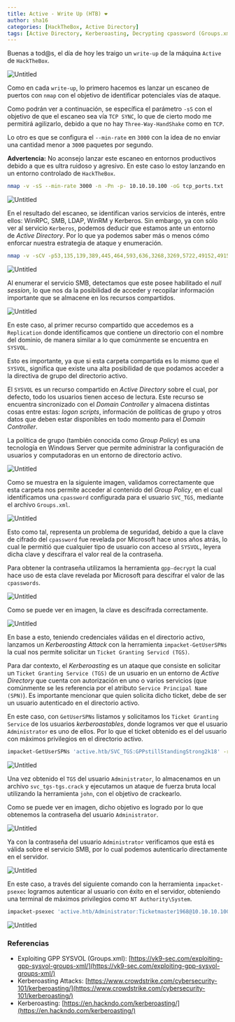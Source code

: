 ```yaml
---
title: Active - Write Up (HTB) ❤
author: sha16
categories: [HackTheBox, Active Directory]
tags: [Active Directory, Kerberoasting, Decrypting cpassword (Groups.xml), Windows]
---
```


Buenas a tod@s, el día de hoy les traigo un `write-up` de la máquina `Active` de `HackTheBox`.  

![Untitled](/assets/img/htb/machines/Active/Untitled.png)

Como en cada `write-up`, lo primero hacemos es lanzar un escaneo de puertos con `nmap` con el objetivo de identificar potenciales vías de ataque. 

Como podrán ver a continuación, se específica el parámetro `-sS` con el objetivo de que el escaneo sea vía `TCP SYNC`, lo que de cierto modo me permitirá agilizarlo, debido a que no hay `Three-Way-HandShake` como en `TCP`.

Lo otro es que se configura el `--min-rate` en `3000` con la idea de no enviar una cantidad menor a `3000` paquetes por segundo.

**Advertencia:** No aconsejo lanzar este escaneo en entornos productivos debido a que es ultra ruidoso y agresivo. En este caso lo estoy lanzando en un entorno controlado de `HackTheBox`.

```bash
nmap -v -sS --min-rate 3000 -n -Pn -p- 10.10.10.100 -oG tcp_ports.txt
```

![Untitled](/assets/img/htb/machines/Active/Untitled%201.png)

En el resultado del escaneo, se identifican varios servicios de interés, entre ellos: WinRPC, SMB, LDAP, WinRM y Kerberos. Sin embargo, ya con sólo ver al servicio `Kerberos`, podemos deducir que estamos ante un entorno de *Active Directory*. Por lo que ya podemos saber más o menos cómo enforcar nuestra estrategia de ataque y enumeración.

```bash
nmap -v -sCV -p53,135,139,389,445,464,593,636,3268,3269,5722,49152,49153,49158,49169,49171 10.10.10.100 -oN scan_ports.t
```

![Untitled](/assets/img/htb/machines/Active/Untitled%202.png)

Al enumerar el servicio SMB, detectamos que este posee habilitado el *null session*, lo que nos da la posibilidad de acceder y recopilar información importante que se almacene en los recursos compartidos.

![Untitled](/assets/img/htb/machines/Active/Untitled%203.png)

En este caso, al primer recurso compartido que accedemos es a `Replication` donde identificamos que contiene un directorio con el nombre del dominio, de manera similar a lo que comúnmente se encuentra en `SYSVOL`.

Esto es importante, ya que si esta carpeta compartida es lo mismo que el `SYSVOL`, significa que existe una alta posibilidad de que podamos acceder a la directiva de grupo del directorio activo.

El `SYSVOL` es un recurso compartido en *Active Directory* sobre el cual, por defecto, todo los usuarios tienen acceso de lectura. Este recurso se encuentra sincronizado con el *Domain Controller* y almacena distintas cosas entre estas: *logon scripts*, información de políticas de grupo y otros datos que deben estar disponibles en todo momento para el *Domain Controller*.

La política de grupo (también conocida como *Group Policy*) es una tecnología en Windows Server que permite administrar la configuración de usuarios y computadoras en un entorno de directorio activo.  

![Untitled](/assets/img/htb/machines/Active/Untitled%204.png)

Como se muestra en la siguiente imagen, validamos correctamente que esta carpeta nos permite acceder al contenido del *Group Policy*, en el cual identificamos una `cpassword` configurada para el usuario `SVC_TGS`, mediante el archivo `Groups.xml`. 

![Untitled](/assets/img/htb/machines/Active/Untitled%205.png)

Esto como tal, representa un problema de seguridad, debido a que la clave de cifrado del `cpassword` fue revelada por Microsoft hace unos años atrás, lo cual le permitió que cualquier tipo de usuario con acceso al `SYSVOL`, leyera dicha clave y descifrara el valor real de la contraseña.

Para obtener la contraseña utilizamos la herramienta `gpp-decrypt` la cual hace uso de esta clave revelada por Microsoft para descifrar el valor de las `cpasswords`.

![Untitled](/assets/img/htb/machines/Active/Untitled%206.png)

Como se puede ver en imagen, la clave es descifrada correctamente.

![Untitled](/assets/img/htb/machines/Active/Untitled%207.png)

En base a esto, teniendo credenciales válidas en el directorio activo, lanzamos un *Kerberoasting Attack* con la herramienta `impacket-GetUserSPNs` la cual nos permite solicitar un `Ticket Granting Servicd (TGS)`.

Para dar contexto, el *Kerberoasting* es un ataque que consiste en solicitar un `Ticket Granting Service (TGS)` de un usuario en un entorno de *Active Directory* que cuenta con autorización en uno o varios servicios (que comúnmente se les referencia por el atributo `Service Principal Name (SPN)`). Es importante mencionar que quien solicita dicho ticket, debe de ser un usuario autenticado en el directorio activo.

En este caso, con `GetUserSPNs` listamos y solicitamos los `Ticket Granting Service` de los usuarios *kerberoastables*, donde logramos ver que el usuario `Administrator` es uno de ellos. Por lo que el ticket obtenido es el del usuario con máximos privilegios en el directorio activo. 

```bash
impacket-GetUserSPNs 'active.htb/SVC_TGS:GPPstillStandingStrong2k18' -request
```

![Untitled](/assets/img/htb/machines/Active/Untitled%208.png)

Una vez obtenido el `TGS` del usuario `Administrator`, lo almacenamos en un archivo `svc_tgs-tgs.crack` y ejecutamos un ataque de fuerza bruta local utilizando la herramienta `john`, con el objetivo de crackearlo.

Como se puede ver en imagen, dicho objetivo es logrado por lo que obtenemos la contraseña del usuario `Administrator`. 

![Untitled](/assets/img/htb/machines/Active/Untitled%209.png)

Ya con la contraseña del usuario `Administrator` verificamos que está es válida sobre el servicio SMB, por lo cual podemos autenticarlo directamente en el servidor.

![Untitled](/assets/img/htb/machines/Active/Untitled%2010.png)

En este caso, a través del siguiente comando con la herramienta `impacket-psexec` logramos autenticar al usuario con éxito en el servidor, obteniendo una terminal de máximos privilegios como `NT Authority\System`.

```bash
impacket-psexec 'active.htb/Administrator:Ticketmaster1968@10.10.10.100'
```

![Untitled](/assets/img/htb/machines/Active/Untitled%2011.png)

### Referencias

- Exploiting GPP SYSVOL (Groups.xml): [https://vk9-sec.com/exploiting-gpp-sysvol-groups-xml/](https://vk9-sec.com/exploiting-gpp-sysvol-groups-xml/)
- Kerberoasting Attacks: [https://www.crowdstrike.com/cybersecurity-101/kerberoasting/](https://www.crowdstrike.com/cybersecurity-101/kerberoasting/)
- Kerberoasting: [https://en.hackndo.com/kerberoasting/](https://en.hackndo.com/kerberoasting/)